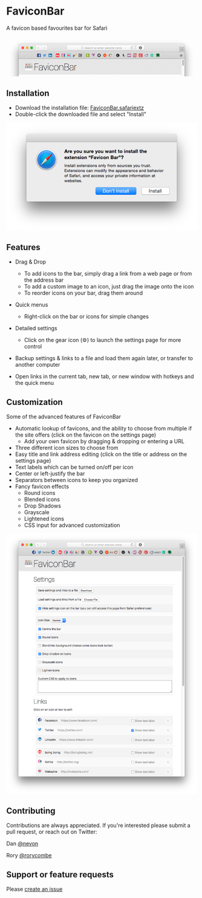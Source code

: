 # FaviconBar
A favicon based favourites bar for Safari

![](img/faviconbar.gif)

## Installation

* Download the installation file: [FaviconBar.safariextz](https://github.com/RoryCombe/FaviconBar/raw/master/FaviconBar.safariextz)
* Double-click the downloaded file and select "Install"

![](img/install.png)

## Features

* Drag & Drop
	- To add icons to the bar, simply drag a link from a web page or from the address bar
	- To add a custom image to an icon, just drag the image onto the icon
	- To reorder icons on your bar, drag them around

* Quick menus
	- Right-click on the bar or icons for simple changes

* Detailed settings
	- Click on the gear icon (&#x2699;) to launch the settings page for more control

* Backup settings & links to a file and load them again later, or transfer to another computer

* Open links in the current tab, new tab, or new window with hotkeys and the quick menu

## Customization

Some of the advanced features of FaviconBar

* Automatic lookup of favicons, and the ability to choose from multiple if the site offers (click on the favicon on the settings page)
	- Add your own favicon by dragging & dropping or entering a URL
* Three different icon sizes to choose from
* Easy title and link address editing (click on the title or address on the settings page)
* Text labels which can be turned on/off per icon
* Center or left-justify the bar
* Separators between icons to keep you organized
* Fancy favicon effects
	- Round icons
	- Blended icons
	- Drop Shadows
	- Grayscale
	- Lightened icons
	- CSS input for advanced customization

![](img/screenshot6.png)

## Contributing
Contributions are always appreciated. If you're interested please submit a pull request, or reach out on Twitter:

Dan [@nevon](https://twitter.com/nevon)

Rory [@rorycombe](https://twitter.com/rorycombe)

## Support or feature requests
Please [create an issue](https://github.com/RoryCombe/FaviconBar/issues)
